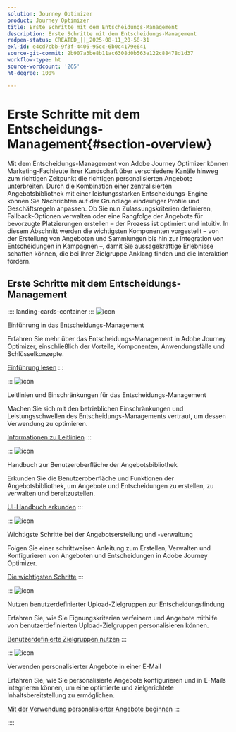 ```yaml
---
solution: Journey Optimizer
product: Journey Optimizer
title: Erste Schritte mit dem Entscheidungs-Management
description: Erste Schritte mit dem Entscheidungs-Management
redpen-status: CREATED_||_2025-08-11_20-58-31
exl-id: e4cd7cbb-9f3f-4406-95cc-6b0c4179e641
source-git-commit: 2b907a3be8b11ac6308d0b563e122c88478d1d37
workflow-type: ht
source-wordcount: '265'
ht-degree: 100%

---
```


# Erste Schritte mit dem Entscheidungs-Management{#section-overview}

Mit dem Entscheidungs-Management von Adobe Journey Optimizer können Marketing-Fachleute ihrer Kundschaft über verschiedene Kanäle hinweg zum richtigen Zeitpunkt die richtigen personalisierten Angebote unterbreiten. Durch die Kombination einer zentralisierten Angebotsbibliothek mit einer leistungsstarken Entscheidungs-Engine können Sie Nachrichten auf der Grundlage eindeutiger Profile und Geschäftsregeln anpassen. Ob Sie nun Zulassungskriterien definieren, Fallback-Optionen verwalten oder eine Rangfolge der Angebote für bevorzugte Platzierungen erstellen – der Prozess ist optimiert und intuitiv. In diesem Abschnitt werden die wichtigsten Komponenten vorgestellt – von der Erstellung von Angeboten und Sammlungen bis hin zur Integration von Entscheidungen in Kampagnen –, damit Sie aussagekräftige Erlebnisse schaffen können, die bei Ihrer Zielgruppe Anklang finden und die Interaktion fördern.

## Erste Schritte mit dem Entscheidungs-Management

:::: landing-cards-container
:::
![icon](https://cdn.experienceleague.adobe.com/icons/book.svg)

Einführung in das Entscheidungs-Management

Erfahren Sie mehr über das Entscheidungs-Management in Adobe Journey Optimizer, einschließlich der Vorteile, Komponenten, Anwendungsfälle und Schlüsselkonzepte.

[Einführung lesen](../using/offers/get-started/starting-offer-decisioning.md)
:::

:::
![icon](https://cdn.experienceleague.adobe.com/icons/shield-halved.svg)

Leitlinien und Einschränkungen für das Entscheidungs-Management

Machen Sie sich mit den betrieblichen Einschränkungen und Leistungsschwellen des Entscheidungs-Managements vertraut, um dessen Verwendung zu optimieren.

[Informationen zu Leitlinien](../using/offers/decision-management-guardrails.md)
:::

:::
![icon](https://cdn.experienceleague.adobe.com/icons/gear.svg)

Handbuch zur Benutzeroberfläche der Angebotsbibliothek

Erkunden Sie die Benutzeroberfläche und Funktionen der Angebotsbibliothek, um Angebote und Entscheidungen zu erstellen, zu verwalten und bereitzustellen.

[UI-Handbuch erkunden](../using/offers/get-started/user-interface.md)
:::

:::
![icon](https://cdn.experienceleague.adobe.com/icons/list-check.svg)

Wichtigste Schritte bei der Angebotserstellung und -verwaltung

Folgen Sie einer schrittweisen Anleitung zum Erstellen, Verwalten und Konfigurieren von Angeboten und Entscheidungen in Adobe Journey Optimizer.

[Die wichtigsten Schritte](../using/offers/offer-library/key-steps.md)
:::

:::
![icon](https://cdn.experienceleague.adobe.com/icons/bullseye.svg?lang=de)

Nutzen benutzerdefinierter Upload-Zielgruppen zur Entscheidungsfindung

Erfahren Sie, wie Sie Eignungskriterien verfeinern und Angebote mithilfe von benutzerdefinierten Upload-Zielgruppen personalisieren können.

[Benutzerdefinierte Zielgruppen nutzen](../using/offers/custom-upload-decisioning.md)
:::

:::
![icon](https://cdn.experienceleague.adobe.com/icons/circle-play.svg?lang=de)

Verwenden personalisierter Angebote in einer E-Mail

Erfahren Sie, wie Sie personalisierte Angebote konfigurieren und in E-Mails integrieren können, um eine optimierte und zielgerichtete Inhaltsbereitstellung zu ermöglichen.

[Mit der Verwendung personalisierter Angebote beginnen](../using/offers/offers-e2e.md)
:::

::::
